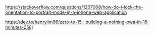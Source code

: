 https://stackoverflow.com/questions/1207008/how-do-i-lock-the-orientation-to-portrait-mode-in-a-iphone-web-application

https://dev.to/henrylim96/zero-to-15--building-a-nothing-pwa-in-15-minutes-258j